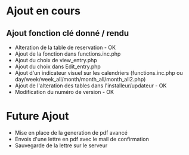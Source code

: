 # Ajout en cours
## Ajout fonction clé donné / rendu
* Alteration de la table de reservation - OK
* Ajout de la fonction dans functions.inc.php
* Ajout du choix de view_entry.php
* Ajout du choix dans Edit_entry.php
* Ajout d'un indicateur visuel sur les calendriers (functions.inc.php ou day/week/week_all/month/month_all/month_all2.php)
* Ajout de l'alteration des tables dans l'installeur/updateur - OK
* Modification du numéro de version - OK

# Future Ajout
* Mise en place de la generation de pdf avancé
* Envois d'une lettre en pdf avec le mail de confirmation
* Sauvegarde de la lettre sur le serveur